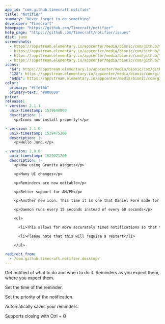 ```yaml
---
app_id: "com.github.timecraft.notifier"
title: "Notifier"
summary: "Never forget to do something"
developer: "Timecraft"
homepage: "https://github.com/Timecraft/notifier"
help_page: "https://github.com/Timecraft/notifier/issues"
dist: juno
screenshots:
  - https://appstream.elementary.io/appcenter/media/bionic/com/github/timecraft.notifier/88FEDC5E593DB35E2115AA89ADD4F3E4/screenshots/image-1_orig.png
  - https://appstream.elementary.io/appcenter/media/bionic/com/github/timecraft.notifier/88FEDC5E593DB35E2115AA89ADD4F3E4/screenshots/image-2_orig.png
  - https://appstream.elementary.io/appcenter/media/bionic/com/github/timecraft.notifier/88FEDC5E593DB35E2115AA89ADD4F3E4/screenshots/image-3_orig.png
  - https://appstream.elementary.io/appcenter/media/bionic/com/github/timecraft.notifier/88FEDC5E593DB35E2115AA89ADD4F3E4/screenshots/image-4_orig.png
icons:
  "64": https://appstream.elementary.io/appcenter/media/bionic/com/github/timecraft.notifier/88FEDC5E593DB35E2115AA89ADD4F3E4/icons/64x64/com.github.timecraft.notifier_com.github.timecraft.notifier.png
  "128": https://appstream.elementary.io/appcenter/media/bionic/com/github/timecraft.notifier/88FEDC5E593DB35E2115AA89ADD4F3E4/icons/128x128/com.github.timecraft.notifier_com.github.timecraft.notifier.png
  "64@2": https://appstream.elementary.io/appcenter/media/bionic/com/github/timecraft.notifier/88FEDC5E593DB35E2115AA89ADD4F3E4/icons/64x64@2/com.github.timecraft.notifier_com.github.timecraft.notifier.png
color:
  primary: "#ffe16b"
  primary-text: "#000000"
price: 
releases:
- version: 2.1.1
  unix-timestamp: 1539648000
  description: |-
    <p>Icons now install properly!</p>

- version: 2.1.0
  unix-timestamp: 1539475200
  description: |-
    <p>Hello Juno.</p>

- version: 2.0.0
  unix-timestamp: 1529971200
  description: |-
    <p>Now using Granite Widgets</p>

    <p>Many UI changes</p>

    <p>Reminders are now editable</p>

    <p>Better support for AM/PM</p>

    <p>Another new icon. This time it is one that Daniel Foré made for the app</p>

    <p>Daemon runs every 15 seconds instead of every 60 seconds</p>

    <ul>

      <li>This allows for more accurately timed notifications so that they are not late</li>

      <li>Please note that this will require a restart</li>

    </ul>

redirect_from:
  - /com.github.timecraft.notifier.desktop/
---
```

<p>Get notified of what to do and when to do it. Reminders as you expect them, where you expect them.</p>
<p>Set the time of the reminder.</p>
<p>Set the priority of the notification.</p>
<p>Automatically saves your reminders.</p>
<p>Supports closing with Ctrl + Q</p>
